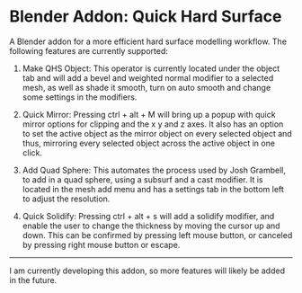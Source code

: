 # Blender Addon: Quick Hard Surface
A Blender addon for a more efficient hard surface modelling workflow.
The following features are currently supported:

1.	Make QHS Object:
This operator is currently located under the object tab and will add a bevel and weighted normal modifier to a selected mesh, as well as shade it smooth, turn on auto smooth and change some settings in the modifiers.

2.	Quick Mirror:
Pressing ctrl + alt + M will bring up a popup with quick mirror options for clipping and the x y and z axes. It also has an option to set the active object as the mirror object on every selected object and thus, mirroring every selected object across the active object in one click.

3.	Add Quad Sphere:
This automates the process used by Josh Grambell, to add in a quad sphere, using a subsurf and a cast modifier. It is located in the mesh add menu and has a settings tab in the bottom left to adjust the resolution.

4. Quick Solidify:
Pressing ctrl + alt + s will add a solidify modifier, and enable the user to change the thickness by moving the cursor up and down. This can be confirmed by pressing left mouse button, or canceled by pressing right mouse button or escape.

_______________________________________________________________________________
I am currently developing this addon, so more features will likely be added in the future.

